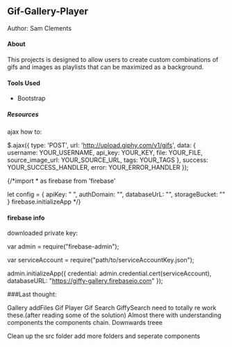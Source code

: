## Gif-Gallery-Player

Author: Sam Clements

#### About
This projects is designed to allow users to create custom combinations of gifs and images
as playlists that can be maximized as a background.


#### Tools Used
* Bootstrap

<!-- Latest compiled and minified CSS -->
<link rel="stylesheet" href="https://maxcdn.bootstrapcdn.com/bootstrap/latest/css/bootstrap.min.css">

<!-- Optional theme -->
<link rel="stylesheet" href="https://maxcdn.bootstrapcdn.com/bootstrap/latest/css/bootstrap-theme.min.css">

##### Resources

ajax how to:

$.ajax({
    type: 'POST',
    url: 'http://upload.giphy.com/v1/gifs',
    data: {
        username: YOUR_USERNAME,
        api_key: YOUR_KEY,
        file: YOUR_FILE,
        source_image_url: YOUR_SOURCE_URL,
        tags: YOUR_TAGS
    },
    success: YOUR_SUCCESS_HANDLER,
    error: YOUR_ERROR_HANDLER
});  


{/*import * as firebase from 'firebase'

let config = {
    apiKey: " ",
    authDomain: "",
    databaseUrL: "",
    storageBucket: ""
}
firebase.initializeApp */}



#### firebase info
<script src="https://www.gstatic.com/firebasejs/3.7.4/firebase.js"></script>
<script>
  // Initialize Firebase
  var config = {
    apiKey: "AIzaSyA5m7X21KTEs8VNxrSEL7sK8u_EXgnn1zs",
    authDomain: "giffy-gallery.firebaseapp.com",
    databaseURL: "https://giffy-gallery.firebaseio.com",
    projectId: "giffy-gallery",
    storageBucket: "giffy-gallery.appspot.com",
    messagingSenderId: "513689650622"
  };
  firebase.initializeApp(config);
</script>


downloaded private key:

var admin = require("firebase-admin");

var serviceAccount = require("path/to/serviceAccountKey.json");

admin.initializeApp({
  credential: admin.credential.cert(serviceAccount),
  databaseURL: "https://giffy-gallery.firebaseio.com"
});


###Last thought:


 <NavItem  eventKey={2}><Link to="/gallery"> Gallery</Link></NavItem>
              <NavItem  eventKey={3}><Link to="/addFiles"> addFiles </Link></NavItem>
              <NavItem  eventKey={4}><Link to="/gifPlayer"> Gif Player </Link></NavItem>
              <NavItem  eventKey={5}><Link to="/gifsearch"> Gif Search </Link></NavItem>
 GiffySearch need to totally re work these.(after reading some of the solution) Almost there with understanding components the components chain. Downwards treee

Clean up the src folder add more folders and seperate components
